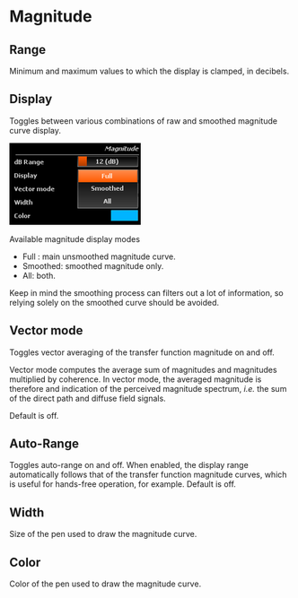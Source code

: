 # Magnitude

## Range
Minimum and maximum values to which the display is clamped, in
decibels.

## Display
Toggles between various combinations of raw and smoothed
magnitude curve display.

![](../../include/Magnitude_Display.png)

Available magnitude display modes

* Full : main unsmoothed magnitude curve.
* Smoothed: smoothed magnitude only.
* All: both.

Keep in mind the smoothing process can filters out a lot of information, so relying solely on the
smoothed curve should be avoided.

## Vector mode
Toggles vector averaging of the
transfer function magnitude on and off.

Vector mode computes the average sum of magnitudes and magnitudes multiplied by coherence. In vector
mode, the averaged magnitude is therefore and indication of the perceived magnitude spectrum, <i>
i.e.
</i> the sum of the direct path and diffuse field signals.

Default is off.

## Auto-Range
Toggles auto-range on and off. When enabled, the
display range automatically follows that of the transfer function magnitude curves, which is useful
for hands-free operation, for example. Default is off.

## Width
Size of the pen used to draw the magnitude curve.

## Color
<link type="document" target="Color">Color</link> of the pen used to draw the magnitude curve.


